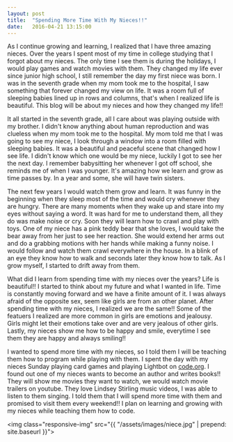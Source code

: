 ```yaml
---
layout: post
title:  "Spending More Time With My Nieces!!"
date:   2016-04-21 13:15:00
---
```

As I continue growing and learning, I realized that I have three 
amazing nieces. Over the years I spent most of my time in college studying that 
I forgot about my nieces. The only time I see them is during the holidays, I would 
play games and watch movies with them. They changed my life ever since junior 
high school, I still remember the day my first niece was born. I was in the seventh grade 
when my mom took me to the hospital, I saw something that forever changed my view on life. 
It was a room full of sleeping babies lined up in rows and columns, that's when I realized 
life is beautiful. This blog will be about my nieces and how they changed my life!!

It all started in the seventh grade, all I care about was playing outside with my brother. 
I didn't know anything about human reproduction and was clueless when my mom took me to the 
hospital. My mom told me that I was going to see my niece, I look through a window into a room 
filled with sleeping babies. It was a beautiful and peaceful scene that changed how I see life. 
I didn't know which one would be my niece, luckily I got to see her the next day. I remember 
babysitting her whenever I got off school, she reminds me of when I was younger. 
It's amazing how we learn and grow as time passes by. In a year and some, she will 
have twin sisters.

The next few years I would watch them grow and learn. It was funny in the beginning when they sleep 
most of the time and would cry whenever they are hungry. There are many moments when they wake up and 
stare into my eyes without saying a word. It was hard for me to understand them, all they do was 
make noise or cry. Soon they will learn how to crawl and play with toys. One of my niece has a pink teddy 
bear that she loves, I would take the bear away from her just to see her reaction. She would extend her arms out 
and do a grabbing motions with her hands while making a funny noise. I would follow and watch them crawl everywhere 
in the house. In a blink of an eye they know how to walk and seconds later they know how to talk. As I grow myself, 
I started to drift away from them.

What did I learn from spending time with my nieces over the years? Life is beautiful!! I started to think 
about my future and what I wanted in life. Time is constantly moving forward and we have a finite amount of it. I 
was always afraid of the opposite sex, seem like girls are from an other planet. After spending time with my nieces, 
I realized we are the same!! Some of the featuers I realized are more common in girls are emotions and jealousy. Girls might 
let their emotions take over and are very jealous of other girls. Lastly, my nieces show me how to be happy and smile, everytime I 
see them they are happy and always smiling!!

I wanted to spend more time with my nieces, so I told them I will be teaching them how to program while playing with them. I spent the 
day with my nieces Sunday playing card games and playing Lightbot on <a href="https://code.org/learn" target="_blank">code.org</a>. I 
found out one of my nieces wants to become an author and writes books!! They will show me movies they want to watch, we would watch movie trailers 
on youtube. They love Lindsey Stirling music videos, I was able to listen to them singing. I told them that I will spend more time with them and promised 
to visit them every weekend!! I plan on learning and growing with my nieces while teaching them how to code.

<img class="responsive-img" src="{{ "/assets/images/niece.jpg" | prepend: site.baseurl }}">